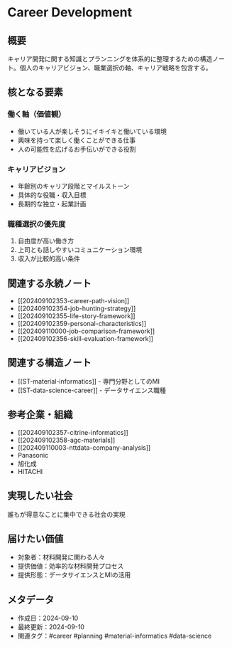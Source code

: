 # Career Development

## 概要
キャリア開発に関する知識とプランニングを体系的に整理するための構造ノート。個人のキャリアビジョン、職業選択の軸、キャリア戦略を包含する。

## 核となる要素

### 働く軸（価値観）
- 働いている人が楽しそうにイキイキと働いている環境
- 興味を持って楽しく働くことができる仕事
- 人の可能性を広げるお手伝いができる役割

### キャリアビジョン
- 年齢別のキャリア段階とマイルストーン
- 具体的な役職・収入目標
- 長期的な独立・起業計画

### 職種選択の優先度
1. 自由度が高い働き方
2. 上司とも話しやすいコミュニケーション環境
3. 収入が比較的高い条件

## 関連する永続ノート
- [[202409102353-career-path-vision]]
- [[202409102354-job-hunting-strategy]]
- [[202409102355-life-story-framework]]
- [[202409102359-personal-characteristics]]
- [[202409110000-job-comparison-framework]]
- [[202409102356-skill-evaluation-framework]]

## 関連する構造ノート
- [[ST-material-informatics]] - 専門分野としてのMI
- [[ST-data-science-career]] - データサイエンス職種

## 参考企業・組織
- [[202409102357-citrine-informatics]]
- [[202409102358-agc-materials]]
- [[202409110003-nttdata-company-analysis]]
- Panasonic
- 旭化成
- HITACHI

## 実現したい社会
誰もが得意なことに集中できる社会の実現

## 届けたい価値
- 対象者：材料開発に関わる人々
- 提供価値：効率的な材料開発プロセス
- 提供形態：データサイエンスとMIの活用

## メタデータ
- 作成日：2024-09-10
- 最終更新：2024-09-10
- 関連タグ：#career #planning #material-informatics #data-science